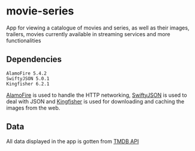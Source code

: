# movie-series
App for viewing a catalogue of movies and series, as well as their images, trailers, movies currently available in streaming services and more functionalities

## Dependencies

```
AlamoFire 5.4.2
SwiftyJSON 5.0.1
Kingfisher 6.2.1
```

[AlamoFire](https://github.com/Alamofire/Alamofire.git) is used to handle the HTTP networking, [SwiftyJSON](https://github.com/SwiftyJSON/SwiftyJSON.git) is used to deal with JSON and [Kingfisher](https://github.com/onevcat/Kingfisher.git) is used for downloading and caching the images from the web.

## Data
All data displayed in the app is gotten from [TMDB API](https://developers.themoviedb.org/3/getting-started/introduction)
